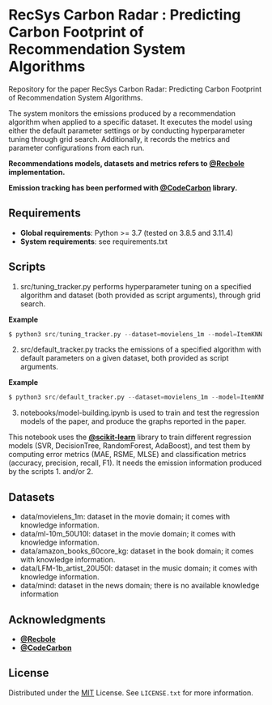 # RecSys Carbon Radar : Predicting Carbon Footprint of Recommendation System Algorithms

Repository for the paper RecSys Carbon Radar: Predicting Carbon Footprint of Recommendation System Algorithms.

The system monitors the emissions produced by a recommendation algorithm when applied to a specific dataset. It executes the model using either the default parameter settings or by conducting hyperparameter tuning through grid search. Additionally, it records the metrics and parameter configurations from each run.

**Recommendations models, datasets and metrics refers to [@Recbole](https://recbole.io/) implementation.**

**Emission tracking has been performed with [@CodeCarbon](https://mlco2.github.io/codecarbon/) library.**


## Requirements
* **Global requirements**: Python >= 3.7 (tested on 3.8.5 and 3.11.4)
* **System requirements**: see requirements.txt


## Scripts

1. src/tuning_tracker.py performs hyperparameter tuning on a specified algorithm and dataset (both provided as script arguments), through grid search.

**Example**
```python
$ python3 src/tuning_tracker.py --dataset=movielens_1m --model=ItemKNN
```
2. src/default_tracker.py tracks the emissions of a specified algorithm with default parameters on a given dataset, both provided as script arguments.

**Example**
```python
$ python3 src/default_tracker.py --dataset=movielens_1m --model=ItemKNN
```

3. notebooks/model-building.ipynb is used to train and test the regression models of the paper, and produce the graphs reported in the paper.

This notebook uses the **[@scikit-learn](https://scikit-learn.org/stable/)** library to train different regression models (SVR, DecisionTree, RandomForest, AdaBoost), and test them by computing error metrics (MAE, RSME, MLSE) and classification metrics (accuracy, precision, recall, F1).
It needs the emission information produced by the scripts 1. and/or 2.

## Datasets

* data/movielens_1m: dataset in the movie domain; it comes with knowledge information.
* data/ml-10m_50U10I: dataset in the movie domain; it comes with knowledge information.
* data/amazon_books_60core_kg: dataset in the book domain; it comes with knowledge information.
* data/LFM-1b_artist_20U50I: dataset in the music domain; it comes with knowledge information.
* data/mind: dataset in the news domain; there is no available knowledge information


## Acknowledgments

- **[@Recbole](https://recbole.io/)**
- **[@CodeCarbon](https://mlco2.github.io/codecarbon/)**

## License

Distributed under the [MIT](https://choosealicense.com/licenses/mit/) License. See `LICENSE.txt` for more information.